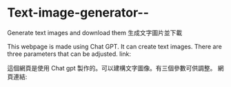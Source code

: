 # Text-image-generator--
Generate text images and download them 生成文字圖片並下載


This webpage is made using Chat GPT. It can create text images. There are three parameters that can be adjusted. link:






這個網頁是使用 Chat gpt 製作的。可以建構文字圖像。有三個參數可供調整。 網頁連結:
